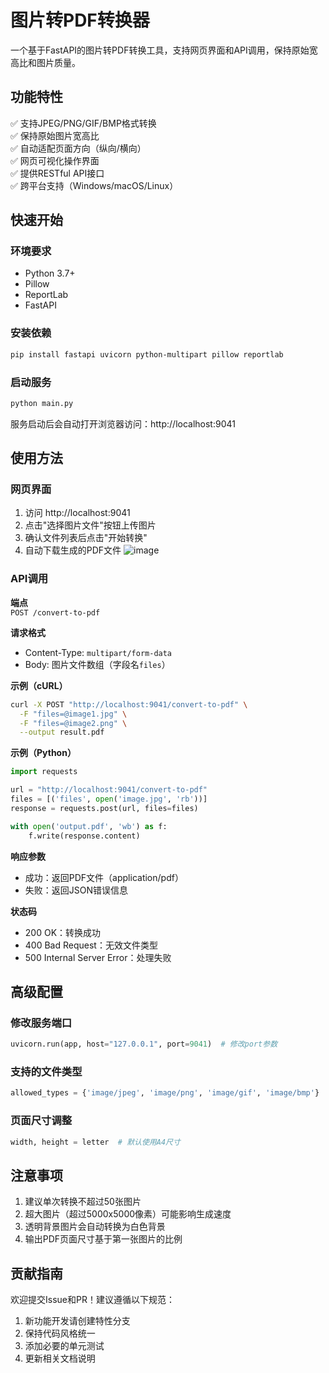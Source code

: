 # 图片转PDF转换器

一个基于FastAPI的图片转PDF转换工具，支持网页界面和API调用，保持原始宽高比和图片质量。

## 功能特性

✅ 支持JPEG/PNG/GIF/BMP格式转换  
✅ 保持原始图片宽高比  
✅ 自动适配页面方向（纵向/横向）  
✅ 网页可视化操作界面  
✅ 提供RESTful API接口  
✅ 跨平台支持（Windows/macOS/Linux）

## 快速开始

### 环境要求

- Python 3.7+
- Pillow
- ReportLab
- FastAPI

### 安装依赖

```bash
pip install fastapi uvicorn python-multipart pillow reportlab
```

### 启动服务

```bash
python main.py
```

服务启动后会自动打开浏览器访问：http://localhost:9041

## 使用方法

### 网页界面

1. 访问 http://localhost:9041
2. 点击"选择图片文件"按钮上传图片
3. 确认文件列表后点击"开始转换"
4. 自动下载生成的PDF文件
![image](https://github.com/user-attachments/assets/99742a8a-83c8-4cdf-9ec6-57abbf1307f5)


### API调用

**端点**  
`POST /convert-to-pdf`

**请求格式**  

- Content-Type: `multipart/form-data`
- Body: 图片文件数组（字段名`files`）

**示例（cURL）**

```bash
curl -X POST "http://localhost:9041/convert-to-pdf" \
  -F "files=@image1.jpg" \
  -F "files=@image2.png" \
  --output result.pdf
```

**示例（Python）**

```python
import requests

url = "http://localhost:9041/convert-to-pdf"
files = [('files', open('image.jpg', 'rb'))]
response = requests.post(url, files=files)

with open('output.pdf', 'wb') as f:
    f.write(response.content)
```

**响应参数**

- 成功：返回PDF文件（application/pdf）
- 失败：返回JSON错误信息

**状态码**

- 200 OK：转换成功
- 400 Bad Request：无效文件类型
- 500 Internal Server Error：处理失败

## 高级配置

### 修改服务端口

```python
uvicorn.run(app, host="127.0.0.1", port=9041)  # 修改port参数
```

### 支持的文件类型

```python
allowed_types = {'image/jpeg', 'image/png', 'image/gif', 'image/bmp'}
```

### 页面尺寸调整

```python
width, height = letter  # 默认使用A4尺寸
```

## 注意事项

1. 建议单次转换不超过50张图片
2. 超大图片（超过5000x5000像素）可能影响生成速度
3. 透明背景图片会自动转换为白色背景
4. 输出PDF页面尺寸基于第一张图片的比例

## 贡献指南

欢迎提交Issue和PR！建议遵循以下规范：

1. 新功能开发请创建特性分支
2. 保持代码风格统一
3. 添加必要的单元测试
4. 更新相关文档说明

